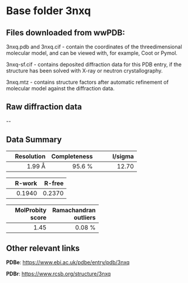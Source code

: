 # Base folder 3nxq

## Files downloaded from wwPDB:

3nxq.pdb and 3nxq.cif - contain the coordinates of the threedimensional molecular model, and can be viewed with, for example, Coot or Pymol.

3nxq-sf.cif - contains deposited diffraction data for this PDB entry, if the structure has been solved with X-ray or neutron crystallography.

3nxq.mtz - contains structure factors after automatic refinement of molecular model against the diffraction data.

## Raw diffraction data

--<br> 

## Data Summary
|   | Resolution | Completeness| I/sigma |
|---|-------------:|----------------:|--------------:|
|   |1.99 Å|95.6  %|<img width=50/>12.70|

|   | **R-work**| **R-free**   
|---|-------------:|----------------:|           
||  0.1940|  0.2370|

|   |**MolProbity<br>score**| **Ramachandran<br>outliers** 
|---|-------------:|----------------:|
||  1.45|  0.08 %|

 

 

## Other relevant links 
**PDBe**:  https://www.ebi.ac.uk/pdbe/entry/pdb/3nxq
 
**PDBr**: https://www.rcsb.org/structure/3nxq 

